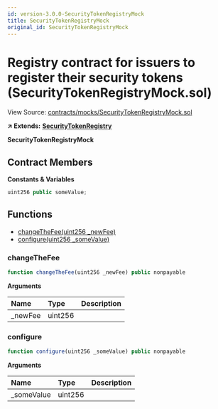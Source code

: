 ```yaml
---
id: version-3.0.0-SecurityTokenRegistryMock
title: SecurityTokenRegistryMock
original_id: SecurityTokenRegistryMock
---
```


# Registry contract for issuers to register their security tokens \(SecurityTokenRegistryMock.sol\)

View Source: [contracts/mocks/SecurityTokenRegistryMock.sol](https://github.com/remon-nashid/polymath-core/tree/0c5593835be9dcec69d8de5b12eb17bc7cd77adc/contracts/mocks/SecurityTokenRegistryMock.sol)

**↗ Extends:** [**SecurityTokenRegistry**](securitytokenregistry.md)

**SecurityTokenRegistryMock**

## Contract Members

**Constants & Variables**

```javascript
uint256 public someValue;
```

## Functions

* [changeTheFee\(uint256 \_newFee\)](securitytokenregistrymock.md#changethefee)
* [configure\(uint256 \_someValue\)](securitytokenregistrymock.md#configure)

### changeTheFee

```javascript
function changeTheFee(uint256 _newFee) public nonpayable
```

**Arguments**

| Name | Type | Description |
| :--- | :--- | :--- |
| \_newFee | uint256 |  |

### configure

```javascript
function configure(uint256 _someValue) public nonpayable
```

**Arguments**

| Name | Type | Description |
| :--- | :--- | :--- |
| \_someValue | uint256 |  |

